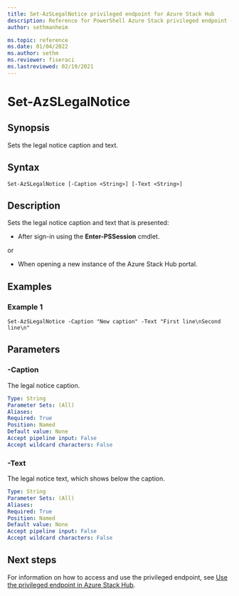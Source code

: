 ```yaml
---
title: Set-AzSLegalNotice privileged endpoint for Azure Stack Hub
description: Reference for PowerShell Azure Stack privileged endpoint - Set-AzSLegalNotice
author: sethmanheim

ms.topic: reference
ms.date: 01/04/2022
ms.author: sethm
ms.reviewer: fiseraci
ms.lastreviewed: 02/19/2021
---
```


# Set-AzSLegalNotice

## Synopsis
Sets the legal notice caption and text.

## Syntax

```
Set-AzSLegalNotice [-Caption <String>] [-Text <String>]
```

## Description
Sets the legal notice caption and text that is presented:

- After sign-in using the **Enter-PSSession** cmdlet.

or

- When opening a new instance of the Azure Stack Hub portal.

## Examples

### Example 1
```
Set-AzSLegalNotice -Caption "New caption" -Text "First line\nSecond line\n"
```

## Parameters

### -Caption
The legal notice caption.

```yaml
Type: String
Parameter Sets: (All)
Aliases:
Required: True
Position: Named
Default value: None
Accept pipeline input: False
Accept wildcard characters: False
```

### -Text
The legal notice text, which shows below the caption.

```yaml
Type: String
Parameter Sets: (All)
Aliases:
Required: True
Position: Named
Default value: None
Accept pipeline input: False
Accept wildcard characters: False
```

## Next steps

For information on how to access and use the privileged endpoint, see [Use the privileged endpoint in Azure Stack Hub](../../operator/azure-stack-privileged-endpoint.md).
